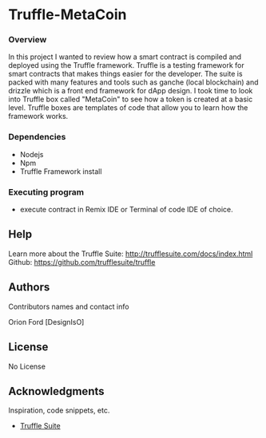 # Truffle-MetaCoin

### Overview

In this project I wanted to review how a smart contract is compiled and deployed using the Truffle framework. Truffle is a testing framework for smart contracts that makes things easier for the developer. The suite is packed with many features and tools such as ganche (local blockchain) and drizzle which is a front end framework for dApp design. I took time to look into Truffle box called "MetaCoin" to see how a token is created at a basic level. Truffle boxes are templates of code that allow you to learn how the framework works.

### Dependencies

* Nodejs
* Npm 
* Truffle Framework install

### Executing program

* execute contract in Remix IDE or Terminal of code IDE of choice.

## Help

Learn more about the Truffle Suite: http://trufflesuite.com/docs/index.html
Github: https://github.com/trufflesuite/truffle

## Authors

Contributors names and contact info

Orion Ford 
[DesignIsO]


## License

No License

## Acknowledgments

Inspiration, code snippets, etc.
* [Truffle Suite ](https://github.com/trufflesuite/truffle)

